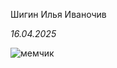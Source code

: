 Шигин Илья Иваночив

*16.04.2025*

![мемчик](https://avatars.dzeninfra.ru/get-zen_doc/9648650/pub_643bd6a5b942af024d999755_643bd75819c01e7b0b1f9e4b/scale_1200)
